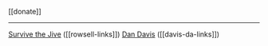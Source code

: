[[donate]]

---

[Survive the Jive](https://www.paypal.me/survivethejive) ([[rowsell-links]])
[Dan Davis](https://paypal.me/DanDavisAuthor) ([[davis-da-links]])